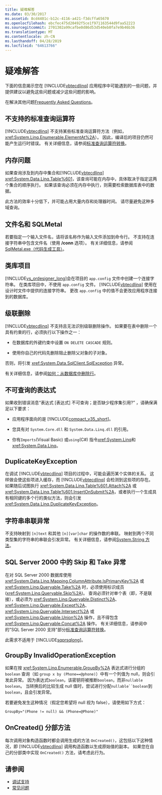 ```yaml
---
title: 疑难解答
ms.date: 03/30/2017
ms.assetid: 8cd4401c-b12c-4116-a421-f3dcffa65670
ms.openlocfilehash: ebcfec475d20492f5ce1f971163544d9faa52223
ms.sourcegitcommit: 2701302a99cafbe0d86d53d540eb0fa7e9b46b36
ms.translationtype: MT
ms.contentlocale: zh-CN
ms.lasthandoff: 04/28/2019
ms.locfileid: "64613766"
---
```

# <a name="troubleshooting"></a>疑难解答
下面的信息揭示您在 [!INCLUDE[vbtecdlinq](../../../../../../includes/vbtecdlinq-md.md)] 应用程序中可能遇到的一些问题，并提供建议以避免这些问题或减少这些问题的影响。  
  
 在解决其他问题[Frequently Asked Questions](../../../../../../docs/framework/data/adonet/sql/linq/frequently-asked-questions.md)。  
  
## <a name="unsupported-standard-query-operators"></a>不支持的标准查询运算符  
 [!INCLUDE[vbtecdlinq](../../../../../../includes/vbtecdlinq-md.md)] 不支持某些标准查询运算符方法（例如，<xref:System.Linq.Enumerable.ElementAt%2A>）。 因此，编译后的项目仍然可能产生运行时错误。 有关详细信息，请参阅[标准查询运算符转换](../../../../../../docs/framework/data/adonet/sql/linq/standard-query-operator-translation.md)。  
  
## <a name="memory-issues"></a>内存问题  
 如果查询涉及到内存中集合和[!INCLUDE[vbtecdlinq](../../../../../../includes/vbtecdlinq-md.md)] <xref:System.Data.Linq.Table%601>，该查询可能在内存中，具体取决于指定这两个集合的顺序执行。 如果该查询必须在内存中执行，则需要检索数据库表中的数据。  
  
 此方法的效率十分低下，并可能占用大量内存和处理器时间。 请尽量避免这种多域查询。  
  
## <a name="file-names-and-sqlmetal"></a>文件名和 SQLMetal  
 若要指定一个输入文件名，请将该名称作为输入文件添加到命令行。 不支持在连接字符串中包含文件名（使用 **/conn** 选项）。 有关详细信息，请参阅 [SqlMetal.exe（代码生成工具）](../../../../../../docs/framework/tools/sqlmetal-exe-code-generation-tool.md)。  
  
## <a name="class-library-projects"></a>类库项目  
 [!INCLUDE[vs_ordesigner_long](../../../../../../includes/vs-ordesigner-long-md.md)]会在项目的 `app.config` 文件中创建一个连接字符串。 在类库项目中，不使用 `app.config` 文件。 [!INCLUDE[vbtecdlinq](../../../../../../includes/vbtecdlinq-md.md)] 使用在设计时文件中提供的连接字符串。 更改 `app.config` 中的值不会更改应用程序连接到的数据库。  
  
## <a name="cascade-delete"></a>级联删除  
 [!INCLUDE[vbtecdlinq](../../../../../../includes/vbtecdlinq-md.md)] 不支持且无法识别级联删除操作。 如果要在表中删除一个具有约束的行，必须执行以下操作之一：  
  
- 在数据库的外键约束中设置 `ON DELETE CASCADE` 规则。  
  
- 使用你自己的代码先删除阻止删除父对象的子对象。  
  
 否则，将引发 <xref:System.Data.SqlClient.SqlException> 异常。  
  
 有关详细信息，请参阅[如何：从数据库中删除行](../../../../../../docs/framework/data/adonet/sql/linq/how-to-delete-rows-from-the-database.md)。  
  
## <a name="expression-not-queryable"></a>不可查询的表达式  
 如果收到错误消息“表达式 [表达式] 不可查询；是否缺少程序集引用?” ，请确保满足以下要求：  
  
- 应用程序面向的是 [!INCLUDE[compact_v35_short](../../../../../../includes/compact-v35-short-md.md)]。  
  
- 您具有对 `System.Core.dll` 和 `System.Data.Linq.dll` 的引用。  
  
- 你有`Imports`(Visual Basic) 或`using`(C#) 指令<xref:System.Linq>和<xref:System.Data.Linq>。  
  
## <a name="duplicatekeyexception"></a>DuplicateKeyException  
 在调试 [!INCLUDE[vbtecdlinq](../../../../../../includes/vbtecdlinq-md.md)] 项目的过程中，可能会遍历某个实体的关系。 这样做会使这些项进入缓存，而 [!INCLUDE[vbtecdlinq](../../../../../../includes/vbtecdlinq-md.md)] 会检测到这些项的存在。 如果随后试图执行 <xref:System.Data.Linq.Table%601.Attach%2A> 或 <xref:System.Data.Linq.Table%601.InsertOnSubmit%2A>，或者执行一个生成具有相同键的多个行的类似方法，则会引发 <xref:System.Data.Linq.DuplicateKeyException>。  
  
## <a name="string-concatenation-exceptions"></a>字符串串联异常  
 不支持映射到 `[n]text` 和其他 `[n][var]char` 的操作数的串联。 映射到两个不同类型集的字符串的串联会引发异常。 有关详细信息，请参阅[System.String 方法](../../../../../../docs/framework/data/adonet/sql/linq/system-string-methods.md)。  
  
## <a name="skip-and-take-exceptions-in-sql-server-2000"></a>SQL Server 2000 中的 Skip 和 Take 异常  
 在对 SQL Server 2000 数据库使用 <xref:System.Data.Linq.Mapping.ColumnAttribute.IsPrimaryKey%2A> 或 <xref:System.Linq.Queryable.Take%2A> 时，必须使用标识成员 (<xref:System.Linq.Queryable.Skip%2A>)。 查询必须针对单个表（即，不是联接），或必须为 <xref:System.Linq.Queryable.Distinct%2A>、<xref:System.Linq.Queryable.Except%2A>、<xref:System.Linq.Queryable.Intersect%2A> 或 <xref:System.Linq.Queryable.Union%2A> 操作，且不得包含 <xref:System.Linq.Queryable.Concat%2A> 操作。 有关详细信息，请参阅中的"SQL Server 2000 支持"部分[标准查询运算符转换](../../../../../../docs/framework/data/adonet/sql/linq/standard-query-operator-translation.md)。  
  
 此需求不适用于 [!INCLUDE[sqprsqlong](../../../../../../includes/sqprsqlong-md.md)]。  
  
## <a name="groupby-invalidoperationexception"></a>GroupBy InvalidOperationException  
 如果在按 <xref:System.Linq.Enumerable.GroupBy%2A> 表达式进行分组的 `boolean` 查询（如 `group x by (Phone==@phone)`）中有一个列值为 null，则会引发此异常。 因为表达式`boolean`，该密钥将被推断`boolean`，而非`nullable` `boolean`。 当转换后的比较生成 null 值时，尝试进行分配`nullable``boolean`到`boolean`，且会引发异常。  
  
 若要避免发生这种情况（假定您希望将 null 视为 false），请使用如下方式：  
  
 `GroupBy="(Phone != null) && (Phone=@Phone)"`  
  
## <a name="oncreated-partial-method"></a>OnCreated() 分部方法  
 每次调用对象构造函数时都会调用生成的方法 `OnCreated()`，这包括以下这种情况，即 [!INCLUDE[vbtecdlinq](../../../../../../includes/vbtecdlinq-md.md)] 调用构造函数以生成原始值的副本。 如果您在自己的分部类中实现 `OnCreated()` 方法，请考虑此行为。  
  
## <a name="see-also"></a>请参阅

- [调试支持](../../../../../../docs/framework/data/adonet/sql/linq/debugging-support.md)
- [常见问题](../../../../../../docs/framework/data/adonet/sql/linq/frequently-asked-questions.md)
